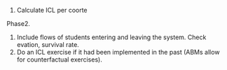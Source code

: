 1. Calculate ICL per coorte

Phase2.
1. Include flows of students entering and leaving the system. Check evation, survival rate. 
2. Do an ICL exercise if it had been implemented in the past (ABMs allow for counterfactual exercises). 
